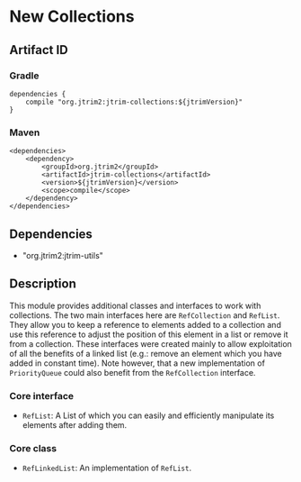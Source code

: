 New Collections
===============

Artifact ID
-----------

### Gradle

    dependencies {
        compile "org.jtrim2:jtrim-collections:${jtrimVersion}"
    }

### Maven

    <dependencies>
        <dependency>
            <groupId>org.jtrim2</groupId>
            <artifactId>jtrim-collections</artifactId>
            <version>${jtrimVersion}</version>
            <scope>compile</scope>
        </dependency>
    </dependencies>


Dependencies
------------

- "org.jtrim2:jtrim-utils"


Description
-----------

This module provides additional classes and interfaces to work with
collections. The two main interfaces here are `RefCollection` and `RefList`.
They allow you to keep a reference to elements added to a collection and use
this reference to adjust the position of this element in a list or remove it
from a collection. These interfaces were created mainly to allow exploitation of
all the benefits of a linked list (e.g.: remove an element which you have added
in constant time). Note however, that a new implementation of `PriorityQueue`
could also benefit from the `RefCollection` interface.


### Core interface

- `RefList`: A List of which you can easily and efficiently manipulate its
  elements after adding them.
  
### Core class

- `RefLinkedList`: An implementation of `RefList`.
